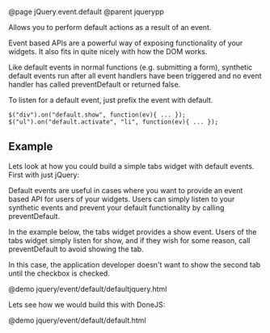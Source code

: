 @page jQuery.event.default
@parent jquerypp

Allows you to perform default actions as a result of an event.

Event based APIs are a powerful way of exposing functionality of your widgets.  It also fits in 
quite nicely with how the DOM works.


Like default events in normal functions (e.g. submitting a form), synthetic default events run after
all event handlers have been triggered and no event handler has called
preventDefault or returned false.

To listen for a default event, just prefix the event with default.

    $("div").on("default.show", function(ev){ ... });
    $("ul").on("default.activate", "li", function(ev){ ... });


## Example

Lets look at how you could build a simple tabs widget with default events.
First with just jQuery:

Default events are useful in cases where you want to provide an event based 
API for users of your widgets.  Users can simply listen to your synthetic events and 
prevent your default functionality by calling preventDefault.  

In the example below, the tabs widget provides a show event.  Users of the 
tabs widget simply listen for show, and if they wish for some reason, call preventDefault 
to avoid showing the tab.

In this case, the application developer doesn't want to show the second 
tab until the checkbox is checked. 

@demo jquery/event/default/defaultjquery.html

Lets see how we would build this with DoneJS:

@demo jquery/event/default/default.html
 